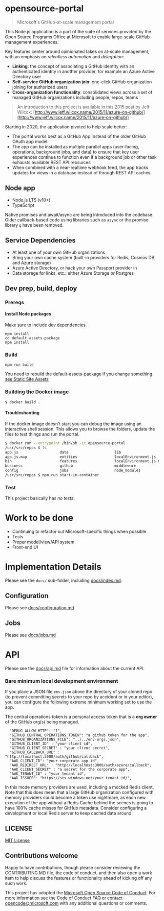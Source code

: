 # opensource-portal

> Microsoft's GitHub-at-scale management portal

This Node.js application is a part of the suite of services provided by
the Open Source Programs Office at Microsoft to enable large-scale GitHub
management experiences.

Key features center around opinionated takes on at-scale management, with an emphasis on _relentless automation_ and _delegation_:

- __Linking__: the concept of associating a GitHub identity with an authenticated identity in another provider, for example an Azure Active Directory user
- __Self-service GitHub organization join__: one-click GitHub organization joining for authorized users
- __Cross-organization functionality__: consolidated views across a set of managed GitHub organizations including people, repos, teams

> An introduction to this project is available in this 2015 post by Jeff Wilcox:   [http://www.jeff.wilcox.name/2015/11/azure-on-github/](http://www.jeff.wilcox.name/2015/11/azure-on-github/)

Starting in 2020, the application pivoted to help scale better:

- The portal works best as a GitHub App instead of the older GitHub OAuth app model
- The app can be installed as multiple parallel apps (user-facing, operations, background jobs, and data) to ensure that key user experiences continue to function even if a background job or other task exhausts available REST API reosurces
- When combined with a near-realtime webhook feed, the app tracks updates for views in a database instead of through REST API caches.

## Node app

- Node.js LTS (v10+)
- TypeScript

Native promises and await/async are being introduced into the codebase. Older callback-based
code using libraries such as `async` or the promise library `q` have been removed.

## Service Dependencies

- At least one of your own GitHub organizations
- Bring your own cache system (built-in providers for Redis, Cosmos DB, and Azure storage)
- Azure Active Directory, or hack your own Passport provider in
- Data storage for links, etc.: either Azure Storage _or_ Postgres

## Dev prep, build, deploy

### Prereqs

#### Install Node packages

Make sure to include dev dependencies.

```
npm install
cd default-assets-package
npm install
```

### Build

```
npm run build
``` 

You need to rebuild the default-assets-package if you change something. [see Static Site Assets](#static-site-assets)  

### Building the Docker image

```
$ docker build .
```

#### Troubleshooting

If the docker image doesn't start you can debug the image using an interactive shell session. This allows 
you to browse the folders, update the files to test things and run the portal.

```bash
$ docker run --entrypoint /bin/sh -it opensource-portal
/usr/src/repos $ ls
app.js                   data                     lib                      package.json             tsconfig.tsbuildinfo     webhooks
app.js.map               entities                 localEnvironment.js      routes                   user
bin                      features                 localEnvironment.js.map  test                     utils.js
business                 github                   middleware               transitional.js          utils.js.map
config                   jobs                     node_modules             transitional.js.map      views
/usr/src/repos $ npm run start-in-container
```

### Test

This project basically has _no tests_.

# Work to be done

- Continuing to refactor out Microsoft-specific things when possible
- Tests
- Proper model/view/API system
- Front-end UI


# Implementation Details

Please see the `docs/` sub-folder, including [docs/index.md](docs/index.md).

## Configuration

Please see [docs/configuration.md](docs/configuration.md)

## Jobs

Please see [docs/jobs.md](docs/jobs.md)

# API

Please see the [docs/api.md](docs/api.md) file for information about the current API.

### Bare minimum local development environment

If you place a JSON file `env.json` above the directory of your cloned repo
(to prevent committing secrets to your repo by accident or in your editor),
you can configure the following extreme minimum working set to use the app.

The central operations token is a personal access token that is a **org owner**
of the GitHub org(s) being managed.

```
  "DEBUG_ALLOW_HTTP": "1",
  "GITHUB_CENTRAL_OPERATIONS_TOKEN": "a github token for the app",
  "GITHUB_ORGANIZATIONS_FILE": "../../env-orgs.json",
  "GITHUB_CLIENT_ID" : "your client id",
  "GITHUB_CLIENT_SECRET" : "your client secret",
  "GITHUB_CALLBACK_URL" : "http://localhost:3000/auth/github/callback",
  "AAD_CLIENT_ID": "your corporate app id",
  "AAD_REDIRECT_URL" : "http://localhost:3000/auth/azure/callback",
  "AAD_CLIENT_SECRET" : "a secret for the corporate app",
  "AAD_TENANT_ID" : "your tenant id",
  "AAD_ISSUER": "https://sts.windows.net/your tenant id/",
```

In this mode memory providers are used, including a mocked Redis client. Note
that this does mean that a large GitHub organization configured with memory
providers could become a token use nightmare, as each new execution of the app
without a Redis Cache behind the scenes is going to have 100% cache misses for
GitHub metadata. Consider configuring a development or local Redis server to
keep cached data around.

## LICENSE

[MIT License](LICENSE)

## Contributions welcome

Happy to have contributions, though please consider reviewing the CONTRIBUTING.MD file, the code of conduct,
and then also open a work item to help discuss the features or functionality ahead of kicking off any such
work.

This project has adopted the [Microsoft Open Source Code of
Conduct](https://opensource.microsoft.com/codeofconduct/).
For more information see the [Code of Conduct
FAQ](https://opensource.microsoft.com/codeofconduct/faq/) or
contact [opencode@microsoft.com](mailto:opencode@microsoft.com)
with any additional questions or comments.
